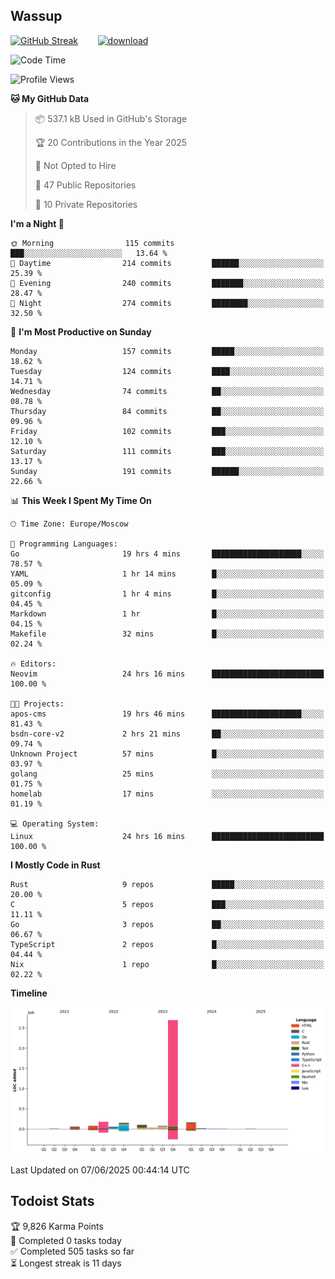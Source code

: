 ## Wassup

<!--
-->

[![GitHub Streak](http://github-readme-streak-stats.herokuapp.com?user=archeoss&theme=shades-of-purple&hide_border=true&date_format=j%20M%5B%20Y%5D)](https://git.io/streak-stats)&nbsp;&nbsp;&nbsp;&nbsp;&nbsp;&nbsp;&nbsp;&nbsp;[![download](https://user-images.githubusercontent.com/68448737/147796309-d8b65b1d-4dde-40d9-b03a-2b42aaa6cd43.jpeg)
](http://bmstu.ru/)

<!--START_SECTION:waka-->
![Code Time](http://img.shields.io/badge/Code%20Time-3%2C947%20hrs%2032%20mins-blue)

![Profile Views](http://img.shields.io/badge/Profile%20Views-1-blue)

**🐱 My GitHub Data** 

> 📦 537.1 kB Used in GitHub's Storage 
 > 
> 🏆 20 Contributions in the Year 2025
 > 
> 🚫 Not Opted to Hire
 > 
> 📜 47 Public Repositories 
 > 
> 🔑 10 Private Repositories 
 > 
**I'm a Night 🦉** 

```text
🌞 Morning                115 commits         ███░░░░░░░░░░░░░░░░░░░░░░   13.64 % 
🌆 Daytime                214 commits         ██████░░░░░░░░░░░░░░░░░░░   25.39 % 
🌃 Evening                240 commits         ███████░░░░░░░░░░░░░░░░░░   28.47 % 
🌙 Night                  274 commits         ████████░░░░░░░░░░░░░░░░░   32.50 % 
```
📅 **I'm Most Productive on Sunday** 

```text
Monday                   157 commits         █████░░░░░░░░░░░░░░░░░░░░   18.62 % 
Tuesday                  124 commits         ████░░░░░░░░░░░░░░░░░░░░░   14.71 % 
Wednesday                74 commits          ██░░░░░░░░░░░░░░░░░░░░░░░   08.78 % 
Thursday                 84 commits          ██░░░░░░░░░░░░░░░░░░░░░░░   09.96 % 
Friday                   102 commits         ███░░░░░░░░░░░░░░░░░░░░░░   12.10 % 
Saturday                 111 commits         ███░░░░░░░░░░░░░░░░░░░░░░   13.17 % 
Sunday                   191 commits         ██████░░░░░░░░░░░░░░░░░░░   22.66 % 
```


📊 **This Week I Spent My Time On** 

```text
🕑︎ Time Zone: Europe/Moscow

💬 Programming Languages: 
Go                       19 hrs 4 mins       ████████████████████░░░░░   78.57 % 
YAML                     1 hr 14 mins        █░░░░░░░░░░░░░░░░░░░░░░░░   05.09 % 
gitconfig                1 hr 4 mins         █░░░░░░░░░░░░░░░░░░░░░░░░   04.45 % 
Markdown                 1 hr                █░░░░░░░░░░░░░░░░░░░░░░░░   04.15 % 
Makefile                 32 mins             █░░░░░░░░░░░░░░░░░░░░░░░░   02.24 % 

🔥 Editors: 
Neovim                   24 hrs 16 mins      █████████████████████████   100.00 % 

🐱‍💻 Projects: 
apos-cms                 19 hrs 46 mins      ████████████████████░░░░░   81.43 % 
bsdn-core-v2             2 hrs 21 mins       ██░░░░░░░░░░░░░░░░░░░░░░░   09.74 % 
Unknown Project          57 mins             █░░░░░░░░░░░░░░░░░░░░░░░░   03.97 % 
golang                   25 mins             ░░░░░░░░░░░░░░░░░░░░░░░░░   01.75 % 
homelab                  17 mins             ░░░░░░░░░░░░░░░░░░░░░░░░░   01.19 % 

💻 Operating System: 
Linux                    24 hrs 16 mins      █████████████████████████   100.00 % 
```

**I Mostly Code in Rust** 

```text
Rust                     9 repos             █████░░░░░░░░░░░░░░░░░░░░   20.00 % 
C                        5 repos             ███░░░░░░░░░░░░░░░░░░░░░░   11.11 % 
Go                       3 repos             ██░░░░░░░░░░░░░░░░░░░░░░░   06.67 % 
TypeScript               2 repos             █░░░░░░░░░░░░░░░░░░░░░░░░   04.44 % 
Nix                      1 repo              █░░░░░░░░░░░░░░░░░░░░░░░░   02.22 % 
```



**Timeline**

![Lines of Code chart](https://raw.githubusercontent.com/archeoss/archeoss/master/assets/bar_graph.png)


 Last Updated on 07/06/2025 00:44:14 UTC
<!--END_SECTION:waka-->

## Todoist Stats

<!-- TODO-IST:START -->
🏆  9,826 Karma Points           
🌸  Completed 0 tasks today           
✅  Completed 505 tasks so far           
⏳  Longest streak is 11 days
<!-- TODO-IST:END -->
